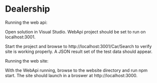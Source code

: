 # Dealership

Running the web api:

Open solution in Visual Studio. WebApi project should be set to run on localhost:3001. 

Start the project and browse to http://localhost:3001/Car/Search to verify site is working properly. A JSON result set of the test data should appear.


Running the web site:

With the WebApi running, browse to the website directory and run npm start. The site should launch in a broswer at http://localhost:3000.
